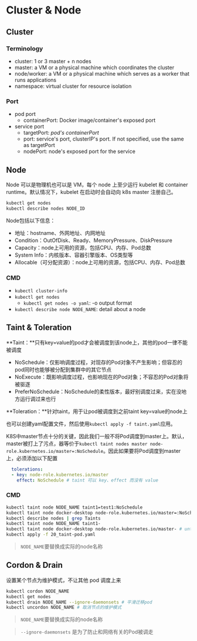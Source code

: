 # Cluster & Node

## Cluster

### Terminology

- cluster: 1 or 3 master + n nodes
- master: a VM or a physical machine which coordinates the cluster
- node/worker: a VM or a physical machine which serves as a worker that runs applications
- namespace: virtual cluster for resource isolation

### Port

- pod port
  - containerPort: Docker image/container's exposed port
- service port
  - targetPort: *pod's containerPort*
  - port: service's port, clusterIP's port. If not specified, use the same as targetPort
  - nodePort: node's exposed port for the service

## Node

Node 可以是物理机也可以是 VM，每个 node 上至少运行 kubelet 和 container runtime。默认情况下，kubelet 在启动时会自动向 k8s master 注册自己。

```bash
kubectl get nodes
kubectl describe nodes NODE_ID
```

Node包括以下信息：

- 地址：hostname、外网地址、内网地址
- Condition：OutOfDisk、Ready、MemoryPressure、DiskPressure
- Capacity：node上可用的资源，包括CPU、内存、Pod总数
- System Info：内核版本、容器引擎版本、OS类型等
- Allocable（可分配资源）：node上可用的资源，包括CPU、内存、Pod总数

### CMD

- `kubectl cluster-info`
- `kubectl get nodes`
  - `kubectl get nodes -o yaml`: -o output format
- `kubectl describe node NODE_NAME`: detail about a node

## Taint & Toleration

**Taint：**只有key=value的pod才会被调度到该node上，其他的pod一律不能被调度

  - NoSchedule：仅影响调度过程，对现存的Pod对象不产生影响；但容忍的pod同时也能够被分配到集群中的其它节点
  - NoExecute：既影响调度过程，也影响现在的Pod对象；不容忍的Pod对象将被驱逐
  - PreferNoSchedule：NoSchedule的柔性版本，最好别调度过来，实在没地方运行调过来也行

**Toleration：**针对taint，用于让pod被调度到之前taint key=value的node上

也可以创建yaml配置文件，然后使用`kubectl apply -f taint.yaml`应用。

K8S中master节点十分的关键，因此我们一般不将Pod调度到master上。默认，master被打上了污点，器等价于`kubectl taint nodes master node-role.kubernetes.io/master=:NoSchedule`。因此如果要将Pod调度到master上，必须添加以下配置

```yaml
  tolerations:
  - key: node-role.kubernetes.io/master
    effect: NoSchedule # taint 可以 key、effect 而没有 value
```

### CMD

```bash
kubectl taint node NODE_NAME taint1=test1:NoSchedule
kubectl taint node docker-desktop node-role.kubernetes.io/master=:NoSchedule # 可以 key、effect 而没有 value
kubectl describe nodes | grep Taints
kubectl taint node NODE_NAME taint1-
kubectl taint node docker-desktop node-role.kubernetes.io/master- # untaint
kubectl apply -f 20_taint-pod.yaml
```

> `NODE_NAME`要替换成实际的node名称

## Cordon & Drain

设置某个节点为维护模式，不让其他 pod 调度上来

```bash
kubectl cordon NODE_NAME
kubectl get nodes
kubectl drain NODE_NAME --ignore-daemonsets # 平滑迁移pod
kubectl uncordon NODE_NAME # 取消节点的维护模式
```

> `NODE_NAME`要替换成实际的node名称

> `--ignore-daemonsets` 是为了防止和网络有关的Pod被调走
